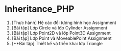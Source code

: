 # Inheritance_PHP

1. [Thực hành] Hệ các đối tượng hình học Assignment
2. [Bài tập] Lớp Circle và lớp Cylinder Assignment
3. [Bài tập] Lớp Point2D và lớp Point3D Assignment
4. [Bài tập] Lớp Point và MoveablePoint Assignment
5. [**Bài tập] Thiết kế và triển khai lớp Triangle